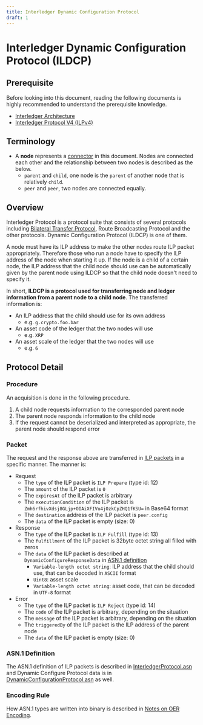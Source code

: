 ```yaml
---
title: Interledger Dynamic Configuration Protocol
draft: 1
---
```


# Interledger Dynamic Configuration Protocol (ILDCP)

## Prerequisite
Before looking into this document, reading the following documents is highly recommended to understand the prerequisite knowledge.

- [Interledger Architecture](../0001-interledger-architecture/0001-interledger-architecture.md)
- [Interledger Protocol V4 (ILPv4)](../0027-interledger-protocol-4/0027-interledger-protocol-4.md)

## Terminology

- A **node** represents a [connector](../0001-interledger-architecture/0001-interledger-architecture.md#connectors) in this document. Nodes are connected each other and the relationship between two nodes is described as the below.
  - `parent` and `child`, one node is the `parent` of another node that is relatively `child`.
  - `peer` and `peer`, two nodes are connected equally.

## Overview
Interledger Protocol is a protocol suite that consists of several protocols including [Bilateral Transfer Protocol](../0023-bilateral-transfer-protocol/0023-bilateral-transfer-protocol.md), Route Broadcasting Protocol and the other protocols. Dynamic Configuration Protocol (ILDCP) is one of them.

A node must have its ILP address to make the other nodes route ILP packet appropriately. Therefore those who run a node have to specify the ILP address of the node when starting it up. If the node is a child of a certain node, the ILP address that the child node should use can be automatically given by the parent node using ILDCP so that the child node doesn't need to specify it.

In short, **ILDCP is a protocol used for transferring node and ledger information from a parent node to a child node**. The transferred information is:

- An ILP address that the child should use for its own address
  - e.g. `g.crypto.foo.bar`
- An asset code of the ledger that the two nodes will use
  - e.g. `XRP`
- An asset scale of the ledger that the two nodes will use
  - e.g. `6`

## Protocol Detail

### Procedure
An acquisition is done in the following procedure.

1. A child node requests information to the corresponded parent node
2. The parent node responds information to the child node
3. If the request cannot be deserialized and interpreted as appropriate, the parent node should respond error

### Packet
The request and the response above are transferred in [ILP packets](../0027-interledger-protocol-4/0027-interledger-protocol-4.md#specification) in a specific manner. The manner is:

- Request
  - The `type` of the ILP packet is `ILP Prepare` (type id: 12)
  - The `amount` of the ILP packet is `0`
  - The `expiresAt` of the ILP packet is arbitrary
  - The `executionCondition` of the ILP packet is `Zmh6rfhivXdsj8GLjp+OIAiXFIVu4jOzkCpZHQ1fKSU=` in Base64 format
  - The `destination` address of the ILP packet is `peer.config`
  - The `data` of the ILP packet is empty (size: 0)
- Response
  - The `type` of the ILP packet is `ILP Fulfill` (type id: 13)
  - The `fulfillment` of the ILP packet is 32byte octet string all filled with zeros
  - The `data` of the ILP packet is described at `DynamicConfigureResponseData` in [ASN.1 definition](#asn1-definition)
    - `Variable-length octet string`: ILP address that the child should use, that can be decoded in `ASCII` format
    - `Uint8`: asset scale
    - `Variable-length octet string`: asset code, that can be decoded in `UTF-8` format
- Error
  - The `type` of the ILP packet is `ILP Reject` (type id: 14)
  - The `code` of the ILP packet is arbitrary, depending on the situation
  - The `message` of the ILP packet is arbitrary, depending on the situation
  - The `triggeredBy` of the ILP packet is the ILP address of the parent node
  - The `data` of the ILP packet is empty (size: 0)

### ASN.1 Definition
The ASN.1 definition of ILP packets is described in [InterledgerProtocol.asn](../asn1/InterledgerProtocol.asn) and Dynamic Configure Protocol data is in [DynamicConfigurationProtocol.asn](./DynamicConfigurationProtocol.asn) as well.

### Encoding Rule
How ASN.1 types are written into binary is described in [Notes on OER Encoding](../0030-notes-on-oer-encoding/0030-notes-on-oer-encoding.md).